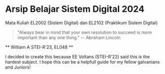 # Arsip Belajar Sistem Digital 2024
Mata Kuliah EL2002 (Sistem Digital) dan EL2102 (Praktikum Sistem Digital)

> "Always bear in mind that your own resolution to succeed is more important than any one thing."
-- Abraham Lincoln

** William A STEI-R'23, EL048 **


I decided to create this because EE Voltans (STEI-R'22) said this is the hardest subject.
I hope this can be a helpfull guide for my fellow galvanians and Juniors!
